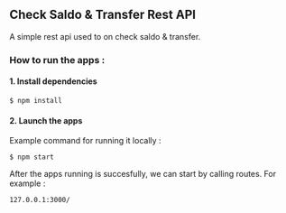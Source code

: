 ## Check Saldo & Transfer Rest API
A simple rest api used to on check saldo & transfer. 

### How to run the apps :
#### 1. Install dependencies
```
$ npm install
```

#### 2. Launch the apps
Example command for running it locally :
```
$ npm start
```
After the apps running is succesfully, we can start by calling routes. For example :
```
127.0.0.1:3000/
